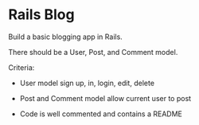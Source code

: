 # Rails Blog

Build a basic blogging app in Rails.

There should be a User, Post, and Comment model.

Criteria:

* User model sign up, in, login, edit, delete

* Post and Comment model allow current user to post

* Code is well commented and contains a README

